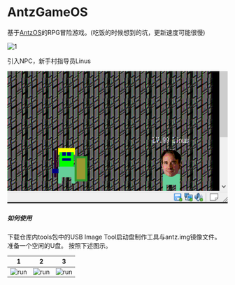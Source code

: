# AntzGameOS

基于[AntzOS](https://github.com/CasterWx/AntzOS)的RPG冒险游戏。(吃饭的时候想到的坑，更新速度可能很慢)

![1](screen/VID_20191019_173937.gif)

引入NPC，新手村指导员Linus

![2](screen/linus.png)

##### 如何使用

下载仓库内tools包中的USB Image Tool启动盘制作工具与antz.img镜像文件。
准备一个空闲的U盘。
按照下述图示。

| 1 | 2 | 3 |
| ------- | -------- | -------- |
| ![run](https://github.com/CasterWx/AntzOS/raw/master/screen/h1.png) | ![run](https://github.com/CasterWx/AntzOS/screen/h2.png) | ![run](https://github.com/CasterWx/AntzOS/raw/master/screen/h3.png) |
